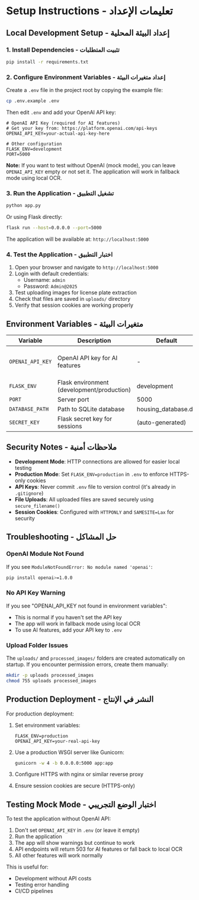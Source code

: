 # Setup Instructions - تعليمات الإعداد

## Local Development Setup - إعداد البيئة المحلية

### 1. Install Dependencies - تثبيت المتطلبات

```bash
pip install -r requirements.txt
```

### 2. Configure Environment Variables - إعداد متغيرات البيئة

Create a `.env` file in the project root by copying the example file:

```bash
cp .env.example .env
```

Then edit `.env` and add your OpenAI API key:

```env
# OpenAI API Key (required for AI features)
# Get your key from: https://platform.openai.com/api-keys
OPENAI_API_KEY=your-actual-api-key-here

# Other configuration
FLASK_ENV=development
PORT=5000
```

**Note:** If you want to test without OpenAI (mock mode), you can leave `OPENAI_API_KEY` empty or not set it. The application will work in fallback mode using local OCR.

### 3. Run the Application - تشغيل التطبيق

```bash
python app.py
```

Or using Flask directly:

```bash
flask run --host=0.0.0.0 --port=5000
```

The application will be available at: `http://localhost:5000`

### 4. Test the Application - اختبار التطبيق

1. Open your browser and navigate to `http://localhost:5000`
2. Login with default credentials:
   - Username: `admin`
   - Password: `Admin@2025`
3. Test uploading images for license plate extraction
4. Check that files are saved in `uploads/` directory
5. Verify that session cookies are working properly

## Environment Variables - متغيرات البيئة

| Variable | Description | Default | Required |
|----------|-------------|---------|----------|
| `OPENAI_API_KEY` | OpenAI API key for AI features | - | No (falls back to local OCR) |
| `FLASK_ENV` | Flask environment (development/production) | development | No |
| `PORT` | Server port | 5000 | No |
| `DATABASE_PATH` | Path to SQLite database | housing_database.db | No |
| `SECRET_KEY` | Flask secret key for sessions | (auto-generated) | No |

## Security Notes - ملاحظات أمنية

- **Development Mode**: HTTP connections are allowed for easier local testing
- **Production Mode**: Set `FLASK_ENV=production` in `.env` to enforce HTTPS-only cookies
- **API Keys**: Never commit `.env` file to version control (it's already in `.gitignore`)
- **File Uploads**: All uploaded files are saved securely using `secure_filename()`
- **Session Cookies**: Configured with `HTTPONLY` and `SAMESITE=Lax` for security

## Troubleshooting - حل المشاكل

### OpenAI Module Not Found
If you see `ModuleNotFoundError: No module named 'openai'`:
```bash
pip install openai>=1.0.0
```

### No API Key Warning
If you see "OPENAI_API_KEY not found in environment variables":
- This is normal if you haven't set the API key
- The app will work in fallback mode using local OCR
- To use AI features, add your API key to `.env`

### Upload Folder Issues
The `uploads/` and `processed_images/` folders are created automatically on startup.
If you encounter permission errors, create them manually:
```bash
mkdir -p uploads processed_images
chmod 755 uploads processed_images
```

## Production Deployment - النشر في الإنتاج

For production deployment:

1. Set environment variables:
   ```
   FLASK_ENV=production
   OPENAI_API_KEY=your-real-api-key
   ```

2. Use a production WSGI server like Gunicorn:
   ```bash
   gunicorn -w 4 -b 0.0.0.0:5000 app:app
   ```

3. Configure HTTPS with nginx or similar reverse proxy

4. Ensure session cookies are secure (HTTPS-only)

## Testing Mock Mode - اختبار الوضع التجريبي

To test the application without OpenAI API:

1. Don't set `OPENAI_API_KEY` in `.env` (or leave it empty)
2. Run the application
3. The app will show warnings but continue to work
4. API endpoints will return 503 for AI features or fall back to local OCR
5. All other features will work normally

This is useful for:
- Development without API costs
- Testing error handling
- CI/CD pipelines
